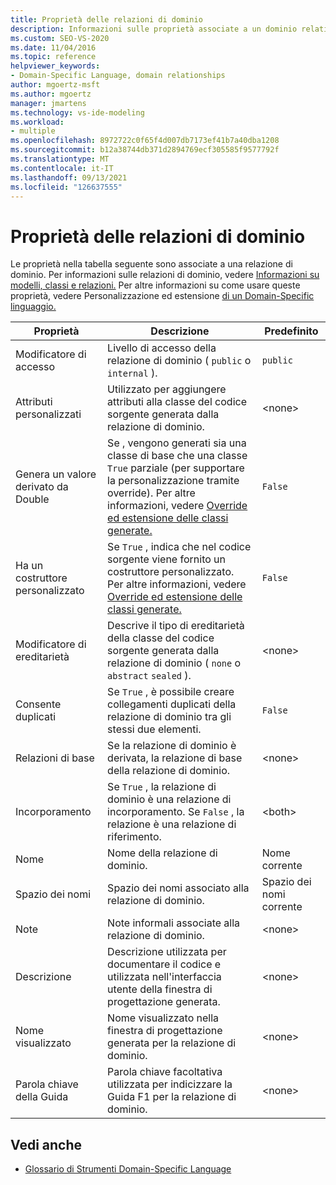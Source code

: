 ```yaml
---
title: Proprietà delle relazioni di dominio
description: Informazioni sulle proprietà associate a un dominio relationshop, ad esempio Modificatore di accesso, Attributi personalizzati e Genera derivazione doppia.
ms.custom: SEO-VS-2020
ms.date: 11/04/2016
ms.topic: reference
helpviewer_keywords:
- Domain-Specific Language, domain relationships
author: mgoertz-msft
ms.author: mgoertz
manager: jmartens
ms.technology: vs-ide-modeling
ms.workload:
- multiple
ms.openlocfilehash: 8972722c0f65f4d007db7173ef41b7a40dba1208
ms.sourcegitcommit: b12a38744db371d2894769ecf305585f9577792f
ms.translationtype: MT
ms.contentlocale: it-IT
ms.lasthandoff: 09/13/2021
ms.locfileid: "126637555"
---
```

# <a name="properties-of-domain-relationships"></a>Proprietà delle relazioni di dominio
Le proprietà nella tabella seguente sono associate a una relazione di dominio. Per informazioni sulle relazioni di dominio, vedere [Informazioni su modelli, classi e relazioni.](../modeling/understanding-models-classes-and-relationships.md) Per altre informazioni su come usare queste proprietà, vedere Personalizzazione ed estensione [di un Domain-Specific linguaggio.](../modeling/customizing-and-extending-a-domain-specific-language.md)

|Proprietà|Descrizione|Predefinito|
|-|-|-|
|Modificatore di accesso|Livello di accesso della relazione di dominio ( `public` o `internal` ).|`public`|
|Attributi personalizzati|Utilizzato per aggiungere attributi alla classe del codice sorgente generata dalla relazione di dominio.|\<none>|
|Genera un valore derivato da Double|Se , vengono generati sia una classe di base che una classe `True` parziale (per supportare la personalizzazione tramite override). Per altre informazioni, vedere [Override ed estensione delle classi generate.](../modeling/overriding-and-extending-the-generated-classes.md)|`False`|
|Ha un costruttore personalizzato|Se `True` , indica che nel codice sorgente viene fornito un costruttore personalizzato. Per altre informazioni, vedere [Override ed estensione delle classi generate.](../modeling/overriding-and-extending-the-generated-classes.md)|`False`|
|Modificatore di ereditarietà|Descrive il tipo di ereditarietà della classe del codice sorgente generata dalla relazione di dominio ( `none` o `abstract` `sealed` ).|\<none>|
|Consente duplicati|Se `True` , è possibile creare collegamenti duplicati della relazione di dominio tra gli stessi due elementi.|`False`|
|Relazioni di base|Se la relazione di dominio è derivata, la relazione di base della relazione di dominio.|\<none>|
|Incorporamento|Se `True` , la relazione di dominio è una relazione di incorporamento. Se `False` , la relazione è una relazione di riferimento.|\<both>|
|Nome|Nome della relazione di dominio.|Nome corrente|
|Spazio dei nomi|Spazio dei nomi associato alla relazione di dominio.|Spazio dei nomi corrente|
|Note|Note informali associate alla relazione di dominio.|\<none>|
|Descrizione|Descrizione utilizzata per documentare il codice e utilizzata nell'interfaccia utente della finestra di progettazione generata.|\<none>|
|Nome visualizzato|Nome visualizzato nella finestra di progettazione generata per la relazione di dominio.|\<none>|
|Parola chiave della Guida|Parola chiave facoltativa utilizzata per indicizzare la Guida F1 per la relazione di dominio.|\<none>|

## <a name="see-also"></a>Vedi anche

- [Glossario di Strumenti Domain-Specific Language](/previous-versions/bb126564(v=vs.100))